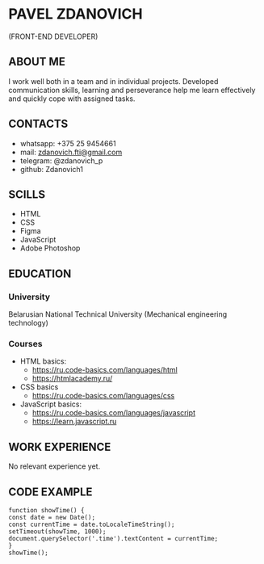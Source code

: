 # PAVEL ZDANOVICH #   
(FRONT-END DEVELOPER)

## ABOUT ME
I work well both in a team and in individual projects. Developed communication skills, learning and perseverance help me learn effectively and quickly cope with assigned tasks.

## CONTACTS
* whatsapp: +375 25 9454661
* mail: zdanovich.fti@gmail.com
* telegram: @zdanovich_p
* github: Zdanovich1

## SCILLS
* HTML
* CSS
* Figma
* JavaScript
* Adobe Photoshop

## EDUCATION
### University
Belarusian National Technical University
(Mechanical engineering technology)

### Courses
* HTML basics:
  * https://ru.code-basics.com/languages/html
  * https://htmlacademy.ru/
* CSS basics
  * https://ru.code-basics.com/languages/css
* JavaScript basics:
  * https://ru.code-basics.com/languages/javascript
  * https://learn.javascript.ru

## WORK EXPERIENCE
No relevant experience
yet.

## CODE EXAMPLE
 ```                             
function showTime() { 
const date = new Date();
const currentTime = date.toLocaleTimeString(); 
setTimeout(showTime, 1000);
document.querySelector('.time').textContent = currentTime;
}
showTime();
```
